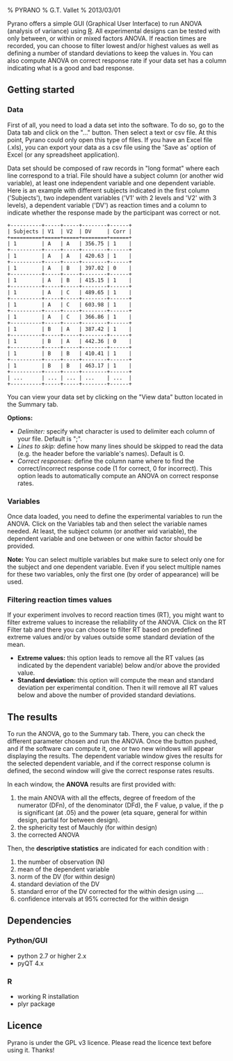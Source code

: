 % PYRANO 
% G.T. Vallet
% 2013/03/01

Pyrano offers a simple GUI (Graphical User Interface) to run ANOVA (analysis of variance) using [R](www.rcran.org). 
All experimental designs can be tested with only between, or within or mixed factors ANOVA. 
If reaction times are recorded, you can choose to filter lowest and/or highest values as well as defining a number of standard deviations to keep the values in.
You can also compute ANOVA on correct response rate if your data set has a column indicating what is a good and bad response.


## Getting started

### Data  

First of all, you need to load a data set into the software. To do so, go to the Data tab and click on the "..." button. Then select a text or csv file. At this point, Pyrano could only open this type of files. If you have an Excel file (.xls), you can export your data as a csv file using the 'Save as' option of Excel (or any spreadsheet application).

Data set should be composed of raw records in "long format" where each line correspond to a trial. File should have a subject column (or another wid variable), at least one independent variable and one dependent variable. Here is an example with different subjects indicated in the first column ('Subjects'), two independent variables ('V1' with 2 levels and 'V2' with 3 levels), a dependent variable  ('DV') as reaction times and a column to indicate whether the response made by the participant was correct or not.

    +----------+-----+-----+--------+------+
    | Subjects | V1  | V2  | DV     | Corr |
    +==========+=====+=====+========+======+
    | 1        | A   | A   | 356.75 | 1    |
    +----------+-----+-----+--------+------+
    | 1        | A   | A   | 420.63 | 1    |
    +----------+-----+-----+--------+------+
    | 1        | A   | B   | 397.02 | 0    |
    +----------+-----+-----+--------+------+
    | 1        | A   | B   | 415.15 | 1    |
    +----------+-----+-----+--------+------+
    | 1        | A   | C   | 489.65 | 1    |
    +----------+-----+-----+--------+------+
    | 1        | A   | C   | 603.98 | 1    |
    +----------+-----+-----+--------+------+
    | 1        | A   | C   | 366.86 | 1    |
    +----------+-----+-----+--------+------+
    | 1        | B   | A   | 387.42 | 1    |
    +----------+-----+-----+--------+------+
    | 1        | B   | A   | 442.36 | 0    |
    +----------+-----+-----+--------+------+
    | 1        | B   | B   | 410.41 | 1    |
    +----------+-----+-----+--------+------+
    | 1        | B   | B   | 463.17 | 1    |
    +----------+-----+-----+--------+------+
    | ...      | ... | ... | ...    | ...  |
    +----------+-----+-----+--------+------+

You can view your data set by clicking on the "View data" button located in the Summary tab.

**Options:**  

- *Delimiter:* specify what character is used to delimiter each column of your file. Default is ";".
- *Lines to skip:* define how many lines should be skipped to read the data (e.g. the header before the variable's names). Default is 0.
- *Correct responses:* define the column name where to find the correct/incorrect response code (1 for correct, 0 for incorrect). This option leads to automatically compute an ANOVA on correct response rates.

### Variables

Once data loaded, you need to define the experimental variables to run the ANOVA. Click on the Variables tab and then select the variable names needed. At least, the subject column (or another wid variable), the dependent variable and one between or one within factor should be provided. 

**Note:** You can select multiple variables but make sure to select only one for the subject and one dependent variable. Even if you select multiple names for these two variables, only the first one (by order of appearance) will be used. 

### Filtering reaction times values

If your experiment involves to record reaction times (RT), you might want to filter extreme values to increase the reliability of the ANOVA. Click on the RT Filter tab and there you can choose to filter RT based on predefined extreme values and/or by values outside some standard deviation of the mean.

- **Extreme values:** this option leads to remove all the RT values (as indicated by the dependent variable) below and/or above the provided value.
- **Standard deviation:** this option will compute the mean and standard deviation per experimental condition. Then it will remove all RT values below and above the number of provided standard deviations.


## The results

To run the ANOVA, go to the Summary tab. There, you can check the different parameter chosen and run the ANOVA. Once the button pushed, and if the software can compute it, one or two new windows will appear displaying the results. The dependent variable window gives the results for the selected dependent variable, and if the correct response column is defined, the second window will give the correct response rates results.

In each window, the **ANOVA** results are first provided with:

1) the main ANOVA with all the effects, degree of freedom of the numerator (DFn), of the denominator (DFd), the F value, p value, if the p is significant (at .05) and the power (eta square, general for within design, partial for between design).
2) the sphericity test of Mauchly (for within design)
3) the corrected ANOVA 

Then, the **descriptive statistics** are indicated for each condition with :

1) the number of observation (N)
2) mean of the dependent variable
3) norm of the DV (for within design)
4) standard deviation of the DV
5) standard error of the DV corrected for the within design using ....
6) confidence intervals at 95% corrected for the within design 


## Dependencies

### Python/GUI

- python 2.7 or  higher 2.x
- pyQT 4.x

### R

- working R installation
- plyr package


## Licence

Pyrano is under the GPL v3 licence. Please read the licence text before using it. Thanks!